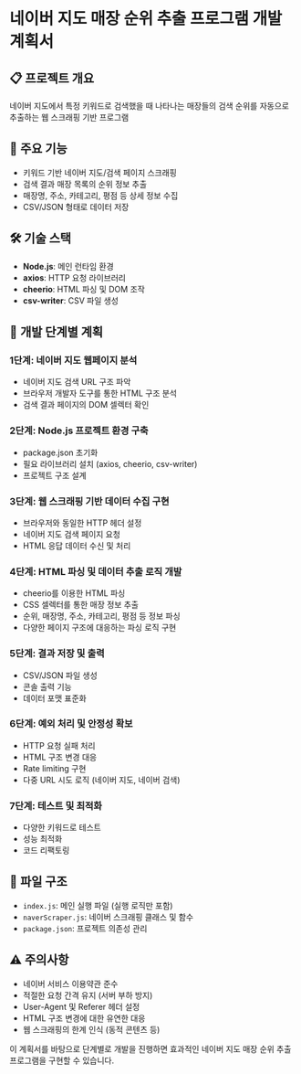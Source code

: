 # 네이버 지도 매장 순위 추출 프로그램 개발 계획서

## 📋 프로젝트 개요

네이버 지도에서 특정 키워드로 검색했을 때 나타나는 매장들의 검색 순위를 자동으로 추출하는 웹 스크래핑 기반 프로그램

## 🎯 주요 기능

- 키워드 기반 네이버 지도/검색 페이지 스크래핑
- 검색 결과 매장 목록의 순위 정보 추출
- 매장명, 주소, 카테고리, 평점 등 상세 정보 수집
- CSV/JSON 형태로 데이터 저장

## 🛠 기술 스택

- **Node.js**: 메인 런타임 환경
- **axios**: HTTP 요청 라이브러리
- **cheerio**: HTML 파싱 및 DOM 조작
- **csv-writer**: CSV 파일 생성

## 📝 개발 단계별 계획

### 1단계: 네이버 지도 웹페이지 분석

- 네이버 지도 검색 URL 구조 파악
- 브라우저 개발자 도구를 통한 HTML 구조 분석
- 검색 결과 페이지의 DOM 셀렉터 확인

### 2단계: Node.js 프로젝트 환경 구축

- package.json 초기화
- 필요 라이브러리 설치 (axios, cheerio, csv-writer)
- 프로젝트 구조 설계

### 3단계: 웹 스크래핑 기반 데이터 수집 구현

- 브라우저와 동일한 HTTP 헤더 설정
- 네이버 지도 검색 페이지 요청
- HTML 응답 데이터 수신 및 처리

### 4단계: HTML 파싱 및 데이터 추출 로직 개발

- cheerio를 이용한 HTML 파싱
- CSS 셀렉터를 통한 매장 정보 추출
- 순위, 매장명, 주소, 카테고리, 평점 등 정보 파싱
- 다양한 페이지 구조에 대응하는 파싱 로직 구현

### 5단계: 결과 저장 및 출력

- CSV/JSON 파일 생성
- 콘솔 출력 기능
- 데이터 포맷 표준화

### 6단계: 예외 처리 및 안정성 확보

- HTTP 요청 실패 처리
- HTML 구조 변경 대응
- Rate limiting 구현
- 다중 URL 시도 로직 (네이버 지도, 네이버 검색)

### 7단계: 테스트 및 최적화

- 다양한 키워드로 테스트
- 성능 최적화
- 코드 리팩토링

## 📁 파일 구조

- `index.js`: 메인 실행 파일 (실행 로직만 포함)
- `naverScraper.js`: 네이버 스크래핑 클래스 및 함수
- `package.json`: 프로젝트 의존성 관리

## ⚠️ 주의사항

- 네이버 서비스 이용약관 준수
- 적절한 요청 간격 유지 (서버 부하 방지)
- User-Agent 및 Referer 헤더 설정
- HTML 구조 변경에 대한 유연한 대응
- 웹 스크래핑의 한계 인식 (동적 콘텐츠 등)

이 계획서를 바탕으로 단계별로 개발을 진행하면 효과적인 네이버 지도 매장 순위 추출 프로그램을 구현할 수 있습니다.